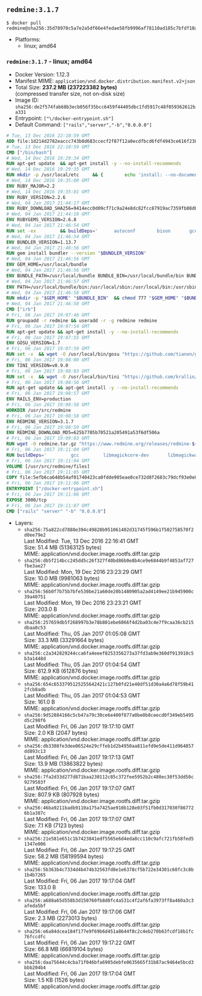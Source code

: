 ## `redmine:3.1.7`

```console
$ docker pull redmine@sha256:35d78970c5a7e2a5df66e4fedae58fb9996af78110ad185c7bfdf10a8e6b2189
```

-	Platforms:
	-	linux; amd64

### `redmine:3.1.7` - linux; amd64

-	Docker Version: 1.12.3
-	Manifest MIME: `application/vnd.docker.distribution.manifest.v2+json`
-	Total Size: **237.2 MB (237223382 bytes)**  
	(compressed transfer size, not on-disk size)
-	Image ID: `sha256:de2f574fab68b3ecb056f35bcc6459f44405dbc1fd5917c48f059362612ba331`
-	Entrypoint: `["\/docker-entrypoint.sh"]`
-	Default Command: `["rails","server","-b","0.0.0.0"]`

```dockerfile
# Tue, 13 Dec 2016 22:10:59 GMT
ADD file:1d214d2782eaccc743b8d683ccecf2f87f12a0ecdfbcd6fdf4943ce616f23870 in / 
# Tue, 13 Dec 2016 22:10:59 GMT
CMD ["/bin/bash"]
# Wed, 14 Dec 2016 19:29:34 GMT
RUN apt-get update 	&& apt-get install -y --no-install-recommends 		bzip2 		ca-certificates 		libffi-dev 		libgdbm3 		libssl-dev 		libyaml-dev 		procps 		zlib1g-dev 	&& rm -rf /var/lib/apt/lists/*
# Wed, 14 Dec 2016 19:29:35 GMT
RUN mkdir -p /usr/local/etc 	&& { 		echo 'install: --no-document'; 		echo 'update: --no-document'; 	} >> /usr/local/etc/gemrc
# Wed, 14 Dec 2016 19:35:00 GMT
ENV RUBY_MAJOR=2.2
# Wed, 14 Dec 2016 19:35:01 GMT
ENV RUBY_VERSION=2.2.6
# Wed, 04 Jan 2017 21:44:17 GMT
ENV RUBY_DOWNLOAD_SHA256=9414ecc0d09cf71c9a24e8dc82fcc87919ac7359fb08db2791d6c32bfd157339
# Wed, 04 Jan 2017 21:44:18 GMT
ENV RUBYGEMS_VERSION=2.6.8
# Wed, 04 Jan 2017 21:46:54 GMT
RUN set -ex 		&& buildDeps=' 		autoconf 		bison 		gcc 		libbz2-dev 		libgdbm-dev 		libglib2.0-dev 		libncurses-dev 		libreadline-dev 		libxml2-dev 		libxslt-dev 		make 		ruby 		wget 		xz-utils 	' 	&& apt-get update 	&& apt-get install -y --no-install-recommends $buildDeps 	&& rm -rf /var/lib/apt/lists/* 		&& wget -O ruby.tar.xz "https://cache.ruby-lang.org/pub/ruby/${RUBY_MAJOR%-rc}/ruby-$RUBY_VERSION.tar.xz" 	&& echo "$RUBY_DOWNLOAD_SHA256 *ruby.tar.xz" | sha256sum -c - 		&& mkdir -p /usr/src/ruby 	&& tar -xJf ruby.tar.xz -C /usr/src/ruby --strip-components=1 	&& rm ruby.tar.xz 		&& cd /usr/src/ruby 		&& { 		echo '#define ENABLE_PATH_CHECK 0'; 		echo; 		cat file.c; 	} > file.c.new 	&& mv file.c.new file.c 		&& autoconf 	&& ./configure --disable-install-doc --enable-shared 	&& make -j"$(nproc)" 	&& make install 		&& apt-get purge -y --auto-remove $buildDeps 	&& cd / 	&& rm -r /usr/src/ruby 		&& gem update --system "$RUBYGEMS_VERSION"
# Wed, 04 Jan 2017 21:46:54 GMT
ENV BUNDLER_VERSION=1.13.7
# Wed, 04 Jan 2017 21:46:56 GMT
RUN gem install bundler --version "$BUNDLER_VERSION"
# Wed, 04 Jan 2017 21:46:56 GMT
ENV GEM_HOME=/usr/local/bundle
# Wed, 04 Jan 2017 21:46:56 GMT
ENV BUNDLE_PATH=/usr/local/bundle BUNDLE_BIN=/usr/local/bundle/bin BUNDLE_SILENCE_ROOT_WARNING=1 BUNDLE_APP_CONFIG=/usr/local/bundle
# Wed, 04 Jan 2017 21:46:57 GMT
ENV PATH=/usr/local/bundle/bin:/usr/local/sbin:/usr/local/bin:/usr/sbin:/usr/bin:/sbin:/bin
# Wed, 04 Jan 2017 21:46:58 GMT
RUN mkdir -p "$GEM_HOME" "$BUNDLE_BIN" 	&& chmod 777 "$GEM_HOME" "$BUNDLE_BIN"
# Wed, 04 Jan 2017 21:46:58 GMT
CMD ["irb"]
# Fri, 06 Jan 2017 19:07:46 GMT
RUN groupadd -r redmine && useradd -r -g redmine redmine
# Fri, 06 Jan 2017 19:07:54 GMT
RUN apt-get update && apt-get install -y --no-install-recommends 		ca-certificates 		wget 	&& rm -rf /var/lib/apt/lists/*
# Fri, 06 Jan 2017 19:07:55 GMT
ENV GOSU_VERSION=1.7
# Fri, 06 Jan 2017 19:07:59 GMT
RUN set -x 	&& wget -O /usr/local/bin/gosu "https://github.com/tianon/gosu/releases/download/$GOSU_VERSION/gosu-$(dpkg --print-architecture)" 	&& wget -O /usr/local/bin/gosu.asc "https://github.com/tianon/gosu/releases/download/$GOSU_VERSION/gosu-$(dpkg --print-architecture).asc" 	&& export GNUPGHOME="$(mktemp -d)" 	&& gpg --keyserver ha.pool.sks-keyservers.net --recv-keys B42F6819007F00F88E364FD4036A9C25BF357DD4 	&& gpg --batch --verify /usr/local/bin/gosu.asc /usr/local/bin/gosu 	&& rm -r "$GNUPGHOME" /usr/local/bin/gosu.asc 	&& chmod +x /usr/local/bin/gosu 	&& gosu nobody true
# Fri, 06 Jan 2017 19:08:00 GMT
ENV TINI_VERSION=v0.9.0
# Fri, 06 Jan 2017 19:08:03 GMT
RUN set -x 	&& wget -O /usr/local/bin/tini "https://github.com/krallin/tini/releases/download/$TINI_VERSION/tini" 	&& wget -O /usr/local/bin/tini.asc "https://github.com/krallin/tini/releases/download/$TINI_VERSION/tini.asc" 	&& export GNUPGHOME="$(mktemp -d)" 	&& gpg --keyserver ha.pool.sks-keyservers.net --recv-keys 6380DC428747F6C393FEACA59A84159D7001A4E5 	&& gpg --batch --verify /usr/local/bin/tini.asc /usr/local/bin/tini 	&& rm -r "$GNUPGHOME" /usr/local/bin/tini.asc 	&& chmod +x /usr/local/bin/tini 	&& tini -h
# Fri, 06 Jan 2017 19:08:56 GMT
RUN apt-get update && apt-get install -y --no-install-recommends 		imagemagick 		libmysqlclient18 		libpq5 		libsqlite3-0 				bzr 		git 		mercurial 		openssh-client 		subversion 	&& rm -rf /var/lib/apt/lists/*
# Fri, 06 Jan 2017 19:08:57 GMT
ENV RAILS_ENV=production
# Fri, 06 Jan 2017 19:08:58 GMT
WORKDIR /usr/src/redmine
# Fri, 06 Jan 2017 19:08:58 GMT
ENV REDMINE_VERSION=3.1.7
# Fri, 06 Jan 2017 19:08:59 GMT
ENV REDMINE_DOWNLOAD_MD5=625b7705b70521a205491a53f6df506a
# Fri, 06 Jan 2017 19:09:03 GMT
RUN wget -O redmine.tar.gz "https://www.redmine.org/releases/redmine-${REDMINE_VERSION}.tar.gz" 	&& echo "$REDMINE_DOWNLOAD_MD5 redmine.tar.gz" | md5sum -c - 	&& tar -xvf redmine.tar.gz --strip-components=1 	&& rm redmine.tar.gz files/delete.me log/delete.me 	&& mkdir -p tmp/pdf public/plugin_assets 	&& chown -R redmine:redmine ./
# Fri, 06 Jan 2017 19:11:04 GMT
RUN buildDeps=' 		gcc 		libmagickcore-dev 		libmagickwand-dev 		libmysqlclient-dev 		libpq-dev 		libsqlite3-dev 		make 		patch 	' 	&& set -ex 	&& apt-get update && apt-get install -y $buildDeps --no-install-recommends 	&& rm -rf /var/lib/apt/lists/* 	&& bundle install --without development test 	&& for adapter in mysql2 postgresql sqlite3; do 		echo "$RAILS_ENV:" > ./config/database.yml; 		echo "  adapter: $adapter" >> ./config/database.yml; 		bundle install --without development test; 	done 	&& rm ./config/database.yml 	&& apt-get purge -y --auto-remove $buildDeps
# Fri, 06 Jan 2017 19:11:04 GMT
VOLUME [/usr/src/redmine/files]
# Fri, 06 Jan 2017 19:11:05 GMT
COPY file:5efb6ca648b54af01740423ca0fdde905eae0ce732d8f2683c79dcf93e0e86c5 in / 
# Fri, 06 Jan 2017 19:11:06 GMT
ENTRYPOINT ["/docker-entrypoint.sh"]
# Fri, 06 Jan 2017 19:11:06 GMT
EXPOSE 3000/tcp
# Fri, 06 Jan 2017 19:11:07 GMT
CMD ["rails" "server" "-b" "0.0.0.0"]
```

-	Layers:
	-	`sha256:75a822cd7888e394c49828b951061402d31745f596b1f502758570f2d0ee79e2`  
		Last Modified: Tue, 13 Dec 2016 22:16:41 GMT  
		Size: 51.4 MB (51363125 bytes)  
		MIME: application/vnd.docker.image.rootfs.diff.tar.gzip
	-	`sha256:db5f214bcc245dd5c26f327f40bd86b0e8b4ce9e6844b9f4853af727fbe3ae27`  
		Last Modified: Mon, 19 Dec 2016 23:23:29 GMT  
		Size: 10.0 MB (9981063 bytes)  
		MIME: application/vnd.docker.image.rootfs.diff.tar.gzip
	-	`sha256:56b0f7b75b7bfe530be21a60de20b1480905a2ad4149ee21b945900c39a40751`  
		Last Modified: Mon, 19 Dec 2016 23:23:21 GMT  
		Size: 203.0 B  
		MIME: application/vnd.docker.image.rootfs.diff.tar.gzip
	-	`sha256:257659db5f268997b3e78b801ebe6066f4d2ba03c4e7f9caa36cb215dbaa0c53`  
		Last Modified: Thu, 05 Jan 2017 01:05:08 GMT  
		Size: 33.3 MB (33291664 bytes)  
		MIME: application/vnd.docker.image.rootfs.diff.tar.gzip
	-	`sha256:c2a342829244cca6fa4eeef8253356273a37fd3ab9e360df913910c5b3a1448d`  
		Last Modified: Thu, 05 Jan 2017 01:04:54 GMT  
		Size: 612.9 KB (612876 bytes)  
		MIME: application/vnd.docker.image.rootfs.diff.tar.gzip
	-	`sha256:654c6533795125255642421c127b0fd21e40df51d30a4a6d78f59b412fcb8adb`  
		Last Modified: Thu, 05 Jan 2017 01:04:53 GMT  
		Size: 161.0 B  
		MIME: application/vnd.docker.image.rootfs.diff.tar.gzip
	-	`sha256:9d52884166c5cb47a79c30ce6e400f877a0be0b8ceecd0f349eb5495d5c298f6`  
		Last Modified: Fri, 06 Jan 2017 19:17:10 GMT  
		Size: 2.0 KB (2047 bytes)  
		MIME: application/vnd.docker.image.rootfs.diff.tar.gzip
	-	`sha256:db3308fe3dee06524e29cffeb1d2b4950aa811efd9e5de411d964857dd893c13`  
		Last Modified: Fri, 06 Jan 2017 19:17:13 GMT  
		Size: 13.9 MB (13863822 bytes)  
		MIME: application/vnd.docker.image.rootfs.diff.tar.gzip
	-	`sha256:7fa2d33d277d871baa230112c85c372fee5952b2c480ec30f53dd50c9279503f`  
		Last Modified: Fri, 06 Jan 2017 19:17:07 GMT  
		Size: 807.9 KB (807928 bytes)  
		MIME: application/vnd.docker.image.rootfs.diff.tar.gzip
	-	`sha256:46ba9211badb9110a175a7425ae910b128e03f51fb0d317030f867726b1a387c`  
		Last Modified: Fri, 06 Jan 2017 19:17:07 GMT  
		Size: 7.1 KB (7123 bytes)  
		MIME: application/vnd.docker.image.rootfs.diff.tar.gzip
	-	`sha256:21e581e651c1b7423841edf5565e6d4eda8cc110c9afc721fb58fed51347e006`  
		Last Modified: Fri, 06 Jan 2017 19:17:25 GMT  
		Size: 58.2 MB (58199594 bytes)  
		MIME: application/vnd.docker.image.rootfs.diff.tar.gzip
	-	`sha256:5b363b4c7334d4b474b32563fd8e1e6378cf5b722e34301c60fc3c8b1b4b7265`  
		Last Modified: Fri, 06 Jan 2017 19:17:04 GMT  
		Size: 133.0 B  
		MIME: application/vnd.docker.image.rootfs.diff.tar.gzip
	-	`sha256:a688a65d558b3d150760fb8d0fc4a531c4f2af6fa3973ff8a460a3c3afeda5bf`  
		Last Modified: Fri, 06 Jan 2017 19:17:06 GMT  
		Size: 2.3 MB (2273013 bytes)  
		MIME: application/vnd.docker.image.rootfs.diff.tar.gzip
	-	`sha256:e6a84dcea184f177e9f69b6d451a8644f8c2c4eb270b63fcdf18b1fc76fccdfc`  
		Last Modified: Fri, 06 Jan 2017 19:17:22 GMT  
		Size: 66.8 MB (66819104 bytes)  
		MIME: application/vnd.docker.image.rootfs.diff.tar.gzip
	-	`sha256:daa75644c4cba71f046bfa6905debfe0635665f31b87ac9464e5bcd3bbb204b4`  
		Last Modified: Fri, 06 Jan 2017 19:17:04 GMT  
		Size: 1.5 KB (1526 bytes)  
		MIME: application/vnd.docker.image.rootfs.diff.tar.gzip
